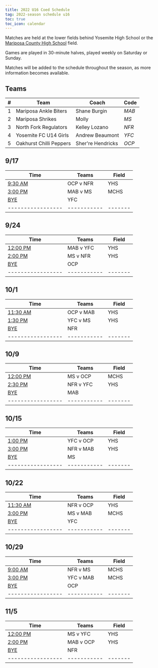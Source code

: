 ```yaml
---
title: 2022 U16 Coed Schedule
tag: 2022-season schedule u16
toc: true
toc_icon: calendar
---
```


Matches are held at the lower fields behind Yosemite High School or
the [Mariposa County High School](https://goo.gl/maps/EasemXvHsxpL21fM8) field.

Games are played in 30-minute halves, played weekly on Saturday or Sunday.

Matches will be added to the schedule throughout the season, as more
information becomes available.

## Teams

| # | Team                    | Coach             | Code       
|---|-------------------------|-------------------|------------
| 1 | Mariposa Ankle Biters   | Shane Burgin      | *MAB* 
| 2 | Mariposa Shrikes        | Molly             | *MS*  
| 3 | North Fork Regulators   | Kelley Lozano     | *NFR* 
| 4 | Yosemite FC U14 Girls   | Andrew Beaumont   | *YFC* 
| 5 | Oakhurst Chilli Peppers | Sher're Hendricks | *OCP* 

## 9/17

| Time            | Teams     | Field |
|-----------------|-----------|-------|
| <u>9:30 AM</u>  | OCP v NFR | YHS   |
| <u>3:00 PM</u>  | MAB v MS  | MCHS  |
| <u>BYE</u>      | YFC       |       |
|-----------------|-----------|-------|

## 9/24

| Time            | Teams     | Field |
|-----------------|-----------|-------|
| <u>12:00 PM</u> | MAB v YFC | YHS   |
| <u>2:00 PM</u>  | MS v NFR  | YHS   |
| <u>BYE</u>      | OCP       |       |
|-----------------|-----------|-------|

## 10/1

| Time            | Teams     | Field |
|-----------------|-----------|-------|
| <u>11:30 AM</u> | OCP v MAB | YHS   |
| <u>1:30 PM</u>  | YFC v MS  | YHS   |
| <u>BYE</u>      | NFR       |       |
|-----------------|-----------|-------|

## 10/9

| Time            | Teams     | Field |
|-----------------|-----------|-------|
| <u>12:00 PM</u> | MS v OCP  | MCHS  |
| <u>2:30 PM</u>  | NFR v YFC | YHS   |
| <u>BYE</u>      | MAB       |       |
|-----------------|-----------|-------|

## 10/15

| Time            | Teams     | Field |
|-----------------|-----------|-------|
| <u>1:00 PM</u>  | YFC v OCP | YHS   |
| <u>3:00 PM</u>  | NFR v MAB | YHS   |
| <u>BYE</u>      | MS        |       |
|-----------------|-----------|-------|

## 10/22

| Time            | Teams     | Field |
|-----------------|-----------|-------|
| <u>11:30 AM</u> | NFR v OCP | YHS   |
| <u>3:00 PM</u>  | MS v MAB  | MCHS  |
| <u>BYE</u>      | YFC       |       |
|-----------------|-----------|-------|

## 10/29

| Time            | Teams     | Field |
|-----------------|-----------|-------|
| <u>9:00 AM</u>  | NFR v MS  | MCHS  |
| <u>3:00 PM</u>  | YFC v MAB | MCHS  |
| <u>BYE</u>      | OCP       |       |
|-----------------|-----------|-------|

## 11/5

| Time            | Teams     | Field |
|-----------------|-----------|-------|
| <u>12:00 PM</u> | MS v YFC  | YHS   |
| <u>2:00 PM</u>  | MAB v OCP | YHS   |
| <u>BYE</u>      | NFR       |       |
|-----------------|-----------|-------|


[^1]: *Times for the 1st game, on 9/17, were at 9:00am, 12:00pm, and 2:00pm.*
